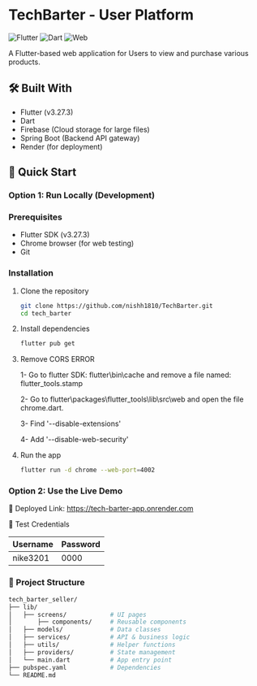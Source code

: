 # TechBarter - User Platform

![Flutter](https://img.shields.io/badge/Flutter-%2302569B.svg?style=for-the-badge&logo=Flutter&logoColor=white)
![Dart](https://img.shields.io/badge/Dart-0175C2?style=for-the-badge&logo=dart&logoColor=white)
![Web](https://img.shields.io/badge/Web-Portal-blue?style=for-the-badge)

A Flutter-based web application for Users to view and purchase various products. 

## 🛠 Built With
- Flutter (v3.27.3)
- Dart
- Firebase (Cloud storage for large files)
- Spring Boot (Backend API gateway)
- Render (for deployment)


## 🚀 Quick Start

### Option 1: Run Locally (Development)

### Prerequisites
- Flutter SDK (v3.27.3)
- Chrome browser (for web testing)
- Git

### Installation
1. Clone the repository
   ```sh
   git clone https://github.com/nishh1810/TechBarter.git
   cd tech_barter

2. Install dependencies
   ```sh
   flutter pub get

3. Remove CORS ERROR

   1- Go to flutter SDK: flutter\bin\cache and remove a file named: flutter_tools.stamp

   2- Go to flutter\packages\flutter_tools\lib\src\web and open the file chrome.dart.

   3- Find '--disable-extensions'

   4- Add '--disable-web-security'

4. Run the app
   ```sh
   flutter run -d chrome --web-port=4002

### Option 2: Use the Live Demo

🔗 Deployed Link: https://tech-barter-app.onrender.com

🔑 Test Credentials

| Username | Password  |
|----------|-----------|
| nike3201 | 0000      |

### 📂 Project Structure

  ```sh
  tech_barter_seller/  
  ├── lib/  
  │   ├── screens/            # UI pages  
  │       ├── components/     # Reusable components  
  │   ├── models/             # Data classes  
  │   ├── services/           # API & business logic
  │   ├── utils/              # Helper functions
  │   ├── providers/          # State management
  │   └── main.dart           # App entry point  
  ├── pubspec.yaml            # Dependencies  
  └── README.md


